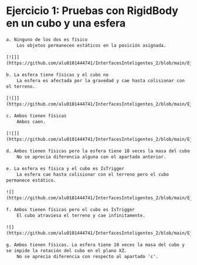 # Ejercicio 1: Pruebas con RigidBody en un cubo y una esfera
    a. Ninguno de los dos es físico
        Los objetos permanecen estáticos en la posición asignada.

    [![]](https://github.com/alu0101444741/InterfacesInteligentes_2/blob/main/Ejercicio1/Apartado_a.png)

    b. La esfera tiene físicas y el cubo no
        La esfera es afectada por la gravedad y cae hasta colisionar con el terreno.
        
    [![]](https://github.com/alu0101444741/InterfacesInteligentes_2/blob/main/Ejercicio1/Apartado_b.gif)
    
    c. Ambos tienen físicas
        Ambos caen.
        
    [![]](https://github.com/alu0101444741/InterfacesInteligentes_2/blob/main/Ejercicio1/Apartado_c.gif)
     
    d. Ambos tienen físicas pero la esfera tiene 10 veces la masa del cubo
        No se aprecia diferencia alguna con el apartado anterior.
        
    e. La esfera es física y el cubo es IsTrigger
        La esfera cae hasta colisionar con el terreno pero el cubo permanece estático.
        
    ![](https://github.com/alu0101444741/InterfacesInteligentes_2/blob/main/Ejercicio1/Apartado_b.gif)
    
    f. Ambos tienen físicas pero el cubo es IsTrigger
        El cubo atraviesa el terreno y cae infinitamente.
        
    ![](https://github.com/alu0101444741/InterfacesInteligentes_2/blob/main/Ejercicio1/Apartado_f.gif)
    
    g. Ambos tienen físicas. La esfera tiene 10 veces la masa del cubo y se impide la rotación del cubo en el plano XZ.
        No se aprecia diferencia con respecto al apartado 'c'.
